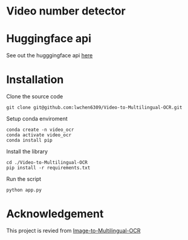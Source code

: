 # Video number detector


# Huggingface api
See out the hugggingface api [here](https://huggingface.co/spaces/stupidog04/Video-to-Multilingual-OCR?logs=build)

# Installation

Clone the source code
```
git clone git@github.com:lwchen6309/Video-to-Multilingual-OCR.git
```
Setup conda enviroment
```
conda create -n video_ocr
conda activate video_ocr
conda install pip
```
Install the library
```
cd ./Video-to-Multilingual-OCR
pip install -r requirements.txt
```
Run the script
```
python app.py
```


# Acknowledgement
This project is revied from [Image-to-Multilingual-OCR](https://huggingface.co/spaces/awacke1/Image-to-Multilingual-OCR)



